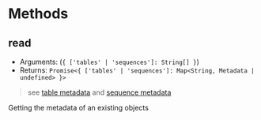 # Methods

## read

- Arguments: (`{ ['tables' | 'sequences']: String[] }`)
- Returns: `Promise<{ ['tables' | 'sequences']: Map<String, Metadata | undefined> }>`

> see [table metadata](metadata/table.md) and [sequence metadata](metadata/sequence.md)

Getting the metadata of an existing objects
